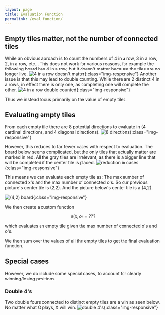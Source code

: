 ```yaml
---
layout: page
title: Evaluation Function
permalink: /eval_function/
---
```

<script src="https://cdn.mathjax.org/mathjax/latest/MathJax.js?config=TeX-AMS-MML_HTMLorMML" type="text/javascript"></script>


## Empty tiles matter, not the number of connected tiles

While an obvious aproach is to count the numbers of 4 in a row, 3 in a row, 2, in a row, etc...
This does not work for various reasons, for example the following board has 4 in a row, but it doesn't matter because the tiles are no longer live.
![4 in a row doesn't matter](/images/4_in_a_row_doesnt_matter.png){:class="img-responsive"}
Another issue is that this may lead to double counting.
While there are 2 distinct 4 in a rows, in effect there is only one, as completing one will complete the other.
![4 in a row double counted](/images/4_in_a_row_double_count.png){:class="img-responsive"}

Thus we instead focus primarily on the value of empty tiles.

## Evaluating empty tiles

From each empty tile there are 8 potential directions to evaluate in (4 cardinal directions, and 4 diagonal directions).
![8 directions](/images/potential_eval_directions.png){:class="img-responsive"}

However, this reduces to far fewer cases with respect to evaluation.
The board below seems complicated, but the only tiles that actually matter are marked in red.
All the gray tiles are irrelevant, as there is a bigger line that will be completed if the center tile is placed.
![reduction in cases](/images/reduction_in_cases.png){:class="img-responsive"}

This means we can evaluate each empty tile as:
The max number of connected x's and the max number of connected o's.
So our previous picture's center tile is (2,2).
And the picture below's center tile is a (4,2).

![(4,2) board](/images/4_2_board.png){:class="img-responsive"}

We then create a custom function

$$ e(x,o) = ???$$

which evaluates an empty tile given the max number of connected x's and o's.

We then sum over the values of all the empty tiles to get the final evaluation function.

## Special cases

However, we do include some special cases, to account for clearly winning/losing positions.

### Double 4's
Two double fours connected to distinct empty tiles are a win as seen below.
No matter what O plays, X will win.
![double 4's](/images/double_4_win.png){:class="img-responsive"}

